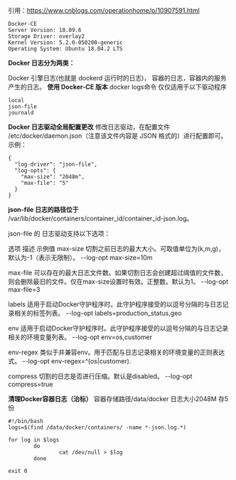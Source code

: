 引用：https://www.cnblogs.com/operationhome/p/10907591.html
```
Docker-CE
Server Version: 18.09.6
Storage Driver: overlay2
Kernel Version: 5.2.0-050200-generic
Operating System: Ubuntu 18.04.2 LTS
```
**Docker 日志分为两类：**

Docker 引擎日志(也就是 dockerd 运行时的日志)，
容器的日志，容器内的服务产生的日志。
**使用 Docker-CE 版本**
docker logs命令 仅仅适用于以下驱动程序
```
local
json-file
journald
```
**Docker 日志驱动全局配置更改**
修改日志驱动，在配置文件 /etc/docker/daemon.json（注意该文件内容是 JSON 格式的）进行配置即可。
示例：
```
{
  "log-driver": "json-file",
  "log-opts": {
    "max-size": "2048m",
    "max-file": "5"
  }
}
```
**json-file 日志的路径位于** /var/lib/docker/containers/container_id/container_id-json.log。

json-file 的 日志驱动支持以下选项：

选项	描述	示例值
max-size	切割之前日志的最大大小。可取值单位为(k,m,g)， 默认为-1（表示无限制）。	--log-opt max-size=10m

max-file	可以存在的最大日志文件数。如果切割日志会创建超过阈值的文件数，则会删除最旧的文件。仅在max-size设置时有效。正整数。默认为1。	--log-opt max-file=3

labels	适用于启动Docker守护程序时。此守护程序接受的以逗号分隔的与日志记录相关的标签列表。	--log-opt labels=production_status,geo

env	适用于启动Docker守护程序时。此守护程序接受的以逗号分隔的与日志记录相关的环境变量列表。	--log-opt env=os,customer

env-regex	类似于并兼容env。用于匹配与日志记录相关的环境变量的正则表达式。	--log-opt env-regex=^(os|customer).

compress	切割的日志是否进行压缩。默认是disabled。	--log-opt compress=true

**清理Docker容器日志（治标）**
容器存储路径/data/docker
日志大小2048M
存5份
```
#!/bin/bash
logs=$(find /data/docker/containers/ -name *-json.log.*)

for log in $logs
        do
                cat /dev/null > $log
        done

exit 0
```